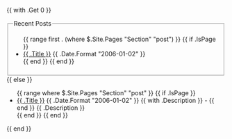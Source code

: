 {{ with .Get 0 }}
    <fieldset>
        <legend class="font-medium underlined margin-bottom-small">Recent Posts</legend>
        <ul class="posts">
            {{ range first . (where $.Site.Pages "Section" "post") }}
                {{ if .IsPage }}
                    <li>
                        <a href="{{ .Permalink }}" class="clean-link font-grey">{{ .Title }}</a>
                        <span>{{ .Date.Format "2006-01-02" }}</span>
                    </li>
                {{ end }}
            {{ end }}
        </ul>
    </fieldset>
{{ else }}
    <ul class="posts">
    {{ range where $.Site.Pages "Section" "post" }}
        {{ if .IsPage }}
            <li>
                <a href="{{ .Permalink }}" class="font-medium clean-link font-grey">{{ .Title }}</a>
                <span>{{ .Date.Format "2006-01-02" }}</span>
                {{ with .Description }} - {{ end }}
                <span>{{ .Description }}</span>
            </li>
        {{ end }}
    {{ end }}
    </ul>
{{ end }}